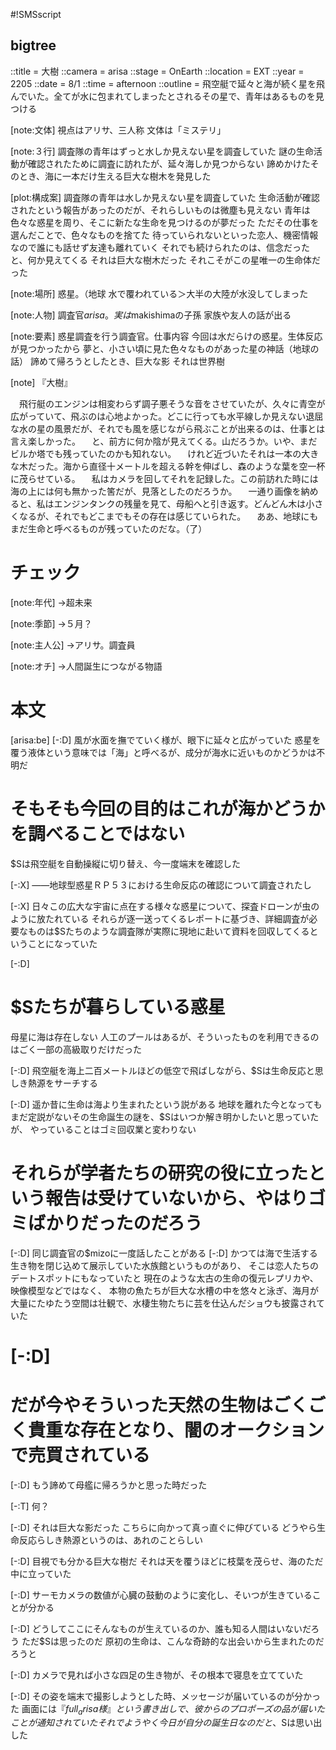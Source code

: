 #!SMSscript

## bigtree

::title = 大樹
::camera = arisa
::stage = OnEarth
::location = EXT
::year = 2205
::date = 8/1
::time = afternoon
::outline = 飛空艇で延々と海が続く星を飛んでいた。全てが水に包まれてしまったとされるその星で、青年はあるものを見つける

[note:文体]
視点はアリサ、三人称
文体は「ミステリ」

[note:３行]
調査隊の青年はずっと水しか見えない星を調査していた
謎の生命活動が確認されたために調査に訪れたが、延々海しか見つからない
諦めかけたそのとき、海に一本だけ生える巨大な樹木を発見した

[plot:構成案]
調査隊の青年は水しか見えない星を調査していた
生命活動が確認されたという報告があったのだが、それらしいものは微塵も見えない
青年は色々な惑星を周り、そこに新たな生命を見つけるのが夢だった
ただその仕事を選んだことで、色々なものを捨てた
待っていられないといった恋人、機密情報なので誰にも話せず友達も離れていく
それでも続けられたのは、信念だった
と、何か見えてくる
それは巨大な樹木だった
それこそがこの星唯一の生命体だった

[note:場所]
惑星。（地球
水で覆われている＞大半の大陸が水没してしまった

[note:人物]
調査官$arisa。実は$makishimaの子孫
家族や友人の話が出る

[note:要素]
惑星調査を行う調査官。仕事内容
今回は水だらけの惑星。生体反応が見つかったから
夢と、小さい頃に見た色々なものがあった星の神話（地球の話）
諦めて帰ろうとしたとき、巨大な影
それは世界樹

[note]
『大樹』

　飛行艇のエンジンは相変わらず調子悪そうな音をさせていたが、久々に青空が広がっていて、飛ぶのは心地よかった。どこに行っても水平線しか見えない退屈な水の星の風景だが、それでも風を感じながら飛ぶことが出来るのは、仕事とは言え楽しかった。
　と、前方に何か陰が見えてくる。山だろうか。いや、まだビルか塔でも残っていたのかも知れない。
　けれど近づいたそれは一本の大きな木だった。海から直径十メートルを超える幹を伸ばし、森のような葉を空一杯に茂らせている。
　私はカメラを回してそれを記録した。この前訪れた時には海の上には何も無かった筈だが、見落としたのだろうか。
　一通り画像を納めると、私はエンジンタンクの残量を見て、母船へと引き返す。どんどん木は小さくなるが、それでもどこまでもその存在は感じていられた。
　ああ、地球にもまだ生命と呼べるものが残っていたのだな。（了）

# チェック

[note:年代]
→超未来

[note:季節]
→５月？

[note:主人公]
→アリサ。調査員

[note:オチ]
→人間誕生につながる物語

# 本文

[arisa:be]
[-:D]
風が水面を撫でていく様が、眼下に延々と広がっていた
惑星を覆う液体という意味では「海」と呼べるが、成分が海水に近いものかどうかは不明だ
# そもそも今回の目的はこれが海かどうかを調べることではない
$Sは飛空艇を自動操縦に切り替え、今一度端末を確認した

[-:X]
――地球型惑星ＲＰ５３における生命反応の確認について調査されたし

[-:X]
日々この広大な宇宙に点在する様々な惑星について、探査ドローンが虫のように放たれている
それらが逐一送ってくるレポートに基づき、詳細調査が必要なものは$Sたちのような調査隊が実際に現地に赴いて資料を回収してくるということになっていた

[-:D]
# $Sたちが暮らしている惑星
母星に海は存在しない
人工のプールはあるが、そういったものを利用できるのはごく一部の高級取りだけだった

[-:D]
飛空艇を海上二百メートルほどの低空で飛ばしながら、$Sは生命反応と思しき熱源をサーチする

[-:D]
遥か昔に生命は海より生まれたという説がある
地球を離れた今となってもまだ定説がないその生命誕生の謎を、$Sはいつか解き明かしたいと思っていたが、
やっていることはゴミ回収業と変わりない
# それらが学者たちの研究の役に立ったという報告は受けていないから、やはりゴミばかりだったのだろう

[-:D]
同じ調査官の$mizoに一度話したことがある
[-:D]
かつては海で生活する生き物を閉じ込めて展示していた水族館というものがあり、
そこは恋人たちのデートスポットにもなっていたと
現在のような太古の生命の復元レプリカや、映像模型などではなく、
本物の魚たちが巨大な水槽の中を悠々と泳ぎ、海月が大量にたゆたう空間は壮観で、水棲生物たちに芸を仕込んだショウも披露されていた

# [-:D]
# だが今やそういった天然の生物はごくごく貴重な存在となり、闇のオークションで売買されている

[-:D]
もう諦めて母艦に帰ろうかと思った時だった

[-:T]
何？

[-:D]
それは巨大な影だった
こちらに向かって真っ直ぐに伸びている
どうやら生命反応らしき熱源というのは、あれのことらしい

[-:D]
目視でも分かる巨大な樹だ
それは天を覆うほどに枝葉を茂らせ、海のただ中に立っていた

[-:D]
サーモカメラの数値が心臓の鼓動のように変化し、そいつが生きていることが分かる

[-:D]
どうしてここにそんなものが生えているのか、誰も知る人間はいないだろう
ただ$Sは思ったのだ
原初の生命は、こんな奇跡的な出会いから生まれたのだろうと

[-:D]
カメラで見れば小さな四足の生き物が、その根本で寝息を立てていた

[-:D]
その姿を端末で撮影しようとした時、メッセージが届いているのが分かった
画面には『$full_arisa様』という書き出しで、彼からのプロポーズの品が届いたことが通知されていた
それでようやく今日が自分の誕生日なのだと、$Sは思い出した
